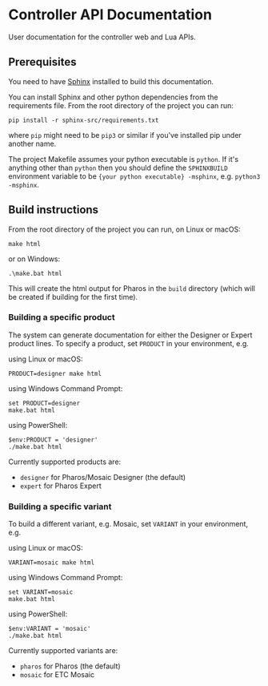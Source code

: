# Controller API Documentation

User documentation for the controller web and Lua APIs.

## Prerequisites

You need to have [Sphinx](http://www.sphinx-doc.org/en/stable/) installed to build this documentation.

You can install Sphinx and other python dependencies from the requirements file. From the root directory of the project you can run:

    pip install -r sphinx-src/requirements.txt

where `pip` might need to be `pip3` or similar if you've installed pip under another name.

The project Makefile assumes your python executable is `python`. If it's anything other than `python` then you should define the `SPHINXBUILD` environment variable to be `{your python executable} -msphinx`, e.g. `python3 -msphinx`.

## Build instructions

From the root directory of the project you can run, on Linux or macOS:

    make html

or on Windows:

    .\make.bat html

This will create the html output for Pharos in the `build` directory (which will be created if building for the first time).

### Building a specific product

The system can generate documentation for either the Designer or Expert product lines. To specify a product, set `PRODUCT` in your environment, e.g.

using Linux or macOS:

    PRODUCT=designer make html

using Windows Command Prompt:

    set PRODUCT=designer
    make.bat html

using PowerShell:

    $env:PRODUCT = 'designer'
    ./make.bat html

Currently supported products are:

* `designer` for Pharos/Mosaic Designer (the default)
* `expert` for Pharos Expert

### Building a specific variant

To build a different variant, e.g. Mosaic, set `VARIANT` in your environment, e.g.

using Linux or macOS:

    VARIANT=mosaic make html

using Windows Command Prompt:

    set VARIANT=mosaic
    make.bat html

using PowerShell:

    $env:VARIANT = 'mosaic'
    ./make.bat html

Currently supported variants are:

* `pharos` for Pharos (the default)
* `mosaic` for ETC Mosaic
